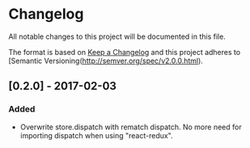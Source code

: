 # Changelog
All notable changes to this project will be documented in this file.

The format is based on [Keep a Changelog](http://keepachangelog.com/en/1.0.0/)
and this project adheres to [Semantic Versioning(http://semver.org/spec/v2.0.0.html).

## [0.2.0] - 2017-02-03
### Added
- Overwrite store.dispatch with rematch dispatch. No more need for importing dispatch when using "react-redux".
